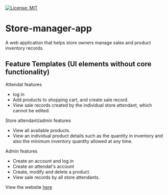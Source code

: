 [![License: MIT](https://img.shields.io/badge/License-MIT-yellow.svg)](https://opensource.org/licenses/MIT)

# Store-manager-app
A web application that helps store owners manage sales and product inventory records.

## Feature Templates (UI elements without core functionality)

Attendat features 
* log in
* Add products to shopping cart, and create sale record.
* View sale records created by the individual store attendant, which cannot be edited.

Store attendant/admin features 
* View all available products.
* View an individual product details such as the quantity in inventory and also the minimum inventory quantity allowed at any time.

Admin features 
* Create an account and log in
* Create an attendat's account
* Create, modify and delete a product.
* View sale records by all store attendants.

View the webstie [here](https://simonawiti.github.io/Store-manager-app/)

